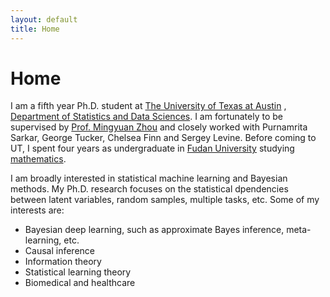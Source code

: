 ```yaml
---
layout: default
title: Home
---
```


<div>
 <h1 class="page-title">Home</h1>
</div>

<div>
<div class="row">
  <p>
  I am a fifth year Ph.D. student at
  <a href="https://www.utexas.edu">The University of Texas at Austin</a> , <a href="https://stat.utexas.edu">Department of Statistics and Data Sciences</a>. I am fortunately to be supervised by
  <a href="https://mingyuanzhou.github.io">Prof. Mingyuan Zhou</a> and closely worked with Purnamrita Sarkar, George Tucker, Chelsea Finn and Sergey Levine.  Before coming to UT, I spent four years as undergraduate in <a href="http://www.fudan.edu.cn/en/"> Fudan University</a> studying <a href="http://math.fudan.edu.cn/olden/Index.htm"> mathematics</a>.
  
  <p> I am broadly interested in statistical machine learning and Bayesian methods. My Ph.D. research focuses on the statistical dpendencies between latent variables, random samples, multiple tasks, etc. Some of my interests are: </p>
  <p>
  <ul>
   <li> Bayesian deep learning, such as approximate Bayes inference, meta-learning, etc. </li>
   <li> Causal inference </li>
   <li> Information theory </li>
   <li> Statistical learning theory </li>
   <li> Biomedical and healthcare </li>
  </ul>

